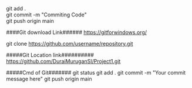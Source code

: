 
git add .               
git commit -m "Commiting Code"  
git push origin main

####Git download Link######
https://gitforwindows.org/


git clone https://github.com/username/repository.git

#####Git Location link##########
https://github.com/DuraiMuruganSI/Project1.git

#####Cmd of Git#######
git status
git add .
git commit -m "Your commit message here"
git push origin main